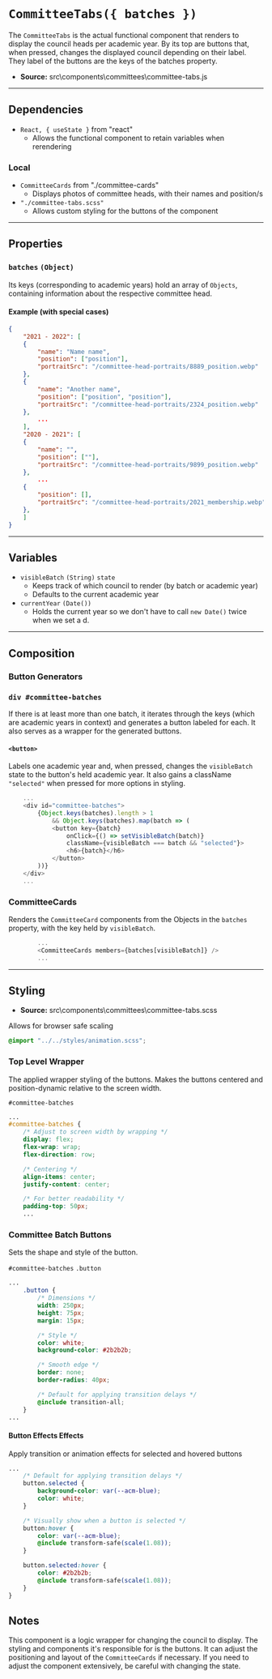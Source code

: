 # `CommitteeTabs({ batches })`

The `CommitteeTabs` is the actual functional component that renders to display the council heads per academic year. By its top are buttons that, when pressed, changes the displayed council depending on their label. They label of the buttons are the keys of the batches property.

- **Source:** src\components\committees\committee-tabs.js

---

## Dependencies
- `React, { useState }` from "react"
    - Allows the functional component to retain variables when rerendering

### Local
- `CommitteeCards` from "./committee-cards"
    - Displays photos of committee heads, with their names and position/s 
- `"./committee-tabs.scss"`
    - Allows custom styling for the buttons of the component

---

## Properties

### `batches` `(Object)`
Its keys (corresponding to academic years) hold an array of `Objects`, containing information about the respective committee head. 
	
#### Example (with special cases)
```JSON
{
	"2021 - 2022": [
	{
		"name": "Name name",
		"position": ["position"],
		"portraitSrc": "/committee-head-portraits/8889_position.webp"
	},
	{
		"name": "Another name",
		"position": ["position", "position"],
		"portraitSrc": "/committee-head-portraits/2324_position.webp"
	},
		...
	],
	"2020 - 2021": [
	{
		"name": "",
		"position": [""],
		"portraitSrc": "/committee-head-portraits/9899_position.webp"
	},
		...
	{
		"position": [],
		"portraitSrc": "/committee-head-portraits/2021_membership.webp"
	},
	]
}
```

---

## Variables

- `visibleBatch` `(String)` `state`
    - Keeps track of which council to render (by batch or academic year)
    - Defaults to the current academic year 
- `currentYear` `(Date())`
    - Holds the current year so we don't have to call `new Date()` twice when we set a d.

---

## Composition
	
### Button Generators

### `div #committee-batches`
If there is at least more than one batch, it iterates through the keys (which are academic years in context) and generates a button labeled for each. It also serves as a wrapper for the generated buttons.

#### `<button>`
Labels one academic year and, when pressed, changes the `visibleBatch` state to the button's held academic year. It also gains a className `"selected"` when pressed for more options in styling.
 
```javascript
	...
	<div id="committee-batches">
    	{Object.keys(batches).length > 1 
			&& Object.keys(batches).map(batch => (
        	<button key={batch} 
				onClick={() => setVisibleBatch(batch)}
				className={visibleBatch === batch && "selected"}>
            	<h6>{batch}</h6>
          	</button>
        ))}
    </div>
	...
```

### CommitteeCards
Renders the `CommitteeCard` components from the Objects in the `batches` property, with the key held by `visibleBatch`.

```javascript
		...
    	<CommitteeCards members={batches[visibleBatch]} />
		...
```

---

## Styling

- **Source:** src\components\committees\committee-tabs.scss

Allows for browser safe scaling
```css
@import "../../styles/animation.scss";
```

### Top Level Wrapper

The applied wrapper styling of the buttons. Makes the buttons centered and position-dynamic relative to the screen width.

`#committee-batches`
```css
...
#committee-batches {
	/* Adjust to screen width by wrapping */
	display: flex;
	flex-wrap: wrap;
	flex-direction: row;

	/* Centering */
	align-items: center;
	justify-content: center;

	/* For better readability */
	padding-top: 50px;
	...
```


### Committee Batch Buttons
Sets the shape and style of the button.

`#committee-batches` `.button`
```css
...
	.button {
		/* Dimensions */
		width: 250px;
		height: 75px;
		margin: 15px;

		/* Style */
		color: white;
		background-color: #2b2b2b;

		/* Smooth edge */
		border: none;
		border-radius: 40px;

		/* Default for applying transition delays */
		@include transition-all;
	}
...
```
#### Button Effects Effects

Apply transition or animation effects for selected and hovered buttons

```css
...
	/* Default for applying transition delays */
	button.selected {
		background-color: var(--acm-blue);
		color: white;
	}

	/* Visually show when a button is selected */
	button:hover {
		color: var(--acm-blue);
		@include transform-safe(scale(1.08));
	}

	button.selected:hover {
		color: #2b2b2b;
		@include transform-safe(scale(1.08));
	}
}
```

## Notes
This component is a logic wrapper for changing the council to display. The styling and components it's responsible for is the buttons. It can adjust the positioning and layout of the `CommitteeCards` if necessary. If you need to adjust the component extensively, be careful with changing the state.